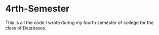 # 4rth-Semester
This is all the code I wrote during my fourth semester of college for the class of Databases.
